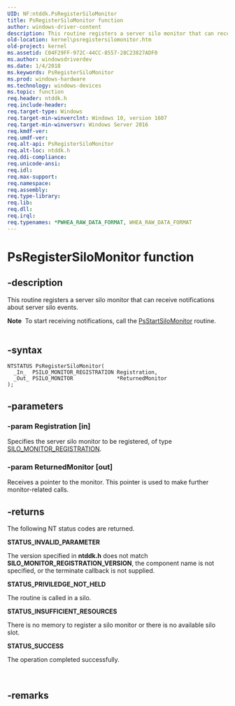 ```yaml
---
UID: NF:ntddk.PsRegisterSiloMonitor
title: PsRegisterSiloMonitor function
author: windows-driver-content
description: This routine registers a server silo monitor that can receive notifications about server silo events.
old-location: kernel\psregistersilomonitor.htm
old-project: kernel
ms.assetid: C04F29FF-972C-44CC-8557-28C23827ADF0
ms.author: windowsdriverdev
ms.date: 1/4/2018
ms.keywords: PsRegisterSiloMonitor
ms.prod: windows-hardware
ms.technology: windows-devices
ms.topic: function
req.header: ntddk.h
req.include-header: 
req.target-type: Windows
req.target-min-winverclnt: Windows 10, version 1607
req.target-min-winversvr: Windows Server 2016
req.kmdf-ver: 
req.umdf-ver: 
req.alt-api: PsRegisterSiloMonitor
req.alt-loc: ntddk.h
req.ddi-compliance: 
req.unicode-ansi: 
req.idl: 
req.max-support: 
req.namespace: 
req.assembly: 
req.type-library: 
req.lib: 
req.dll: 
req.irql: 
req.typenames: *PWHEA_RAW_DATA_FORMAT, WHEA_RAW_DATA_FORMAT
---
```


# PsRegisterSiloMonitor function



## -description
This routine registers a server silo monitor that can receive notifications about server silo events.


<div class="alert"><b>Note</b>  To start receiving notifications, call the <a href="..\ntddk\nf-ntddk-psstartsilomonitor.md">PsStartSiloMonitor</a> routine.</div>
<div> </div>




## -syntax

````
NTSTATUS PsRegisterSiloMonitor(
  _In_  PSILO_MONITOR_REGISTRATION Registration,
  _Out_ PSILO_MONITOR              *ReturnedMonitor
);
````


## -parameters

### -param Registration [in]

Specifies the server silo monitor to be registered, of type <a href="..\ntddk\ns-ntddk-_silo_monitor_registration.md">SILO_MONITOR_REGISTRATION</a>. 


### -param ReturnedMonitor [out]

Receives a pointer to the monitor. This pointer is used to make further monitor-related calls.


## -returns
The following NT status codes are returned.
<dl>
<dt><b>STATUS_INVALID_PARAMETER</b></dt>
</dl>The version specified in <b>ntddk.h</b> does not match <b>SILO_MONITOR_REGISTRATION_VERSION</b>, the component name is not specified, or the terminate callback is not supplied.
<dl>
<dt><b>STATUS_PRIVILEDGE_NOT_HELD</b></dt>
</dl>The routine is called in a silo.
<dl>
<dt><b>STATUS_INSUFFICIENT_RESOURCES</b></dt>
</dl>There is no memory to register a silo monitor or there is no available silo slot.
<dl>
<dt><b>STATUS_SUCCESS</b></dt>
</dl>The operation completed successfully.

 


## -remarks
